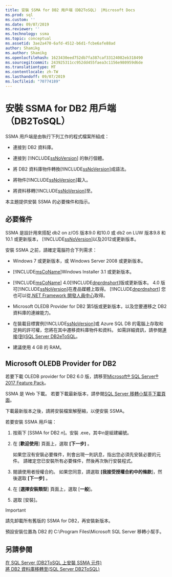 ```yaml
---
title: 安裝 SSMA for DB2 用戶端（DB2ToSQL） |Microsoft Docs
ms.prod: sql
ms.custom: ''
ms.date: 09/07/2019
ms.reviewer: ''
ms.technology: ssma
ms.topic: conceptual
ms.assetid: 3ae2a470-6afd-4512-b6d1-fcbe6afe88ad
author: Shamikg
ms.author: Shamikg
ms.openlocfilehash: 1623430eed752db7fa387caf33124082eb318490
ms.sourcegitcommit: 243925311cc952dd455faea3c1156e980959d6de
ms.translationtype: MT
ms.contentlocale: zh-TW
ms.lasthandoff: 09/07/2019
ms.locfileid: "70774189"
---
```

# <a name="installing-ssma-for-db2-client-db2tosql"></a>安裝 SSMA for DB2 用戶端（DB2ToSQL）

SSMA 用戶端是由執行下列工作的程式檔案所組成：  
  
- 連接到 DB2 資料庫。  
  
- 連接到 [!INCLUDE[ssNoVersion](../../includes/ssnoversion-md.md)] 的執行個體。  
  
- 將 DB2 資料庫物件轉換[!INCLUDE[ssNoVersion](../../includes/ssnoversion-md.md)]成語法。  
  
- 將物件[!INCLUDE[ssNoVersion](../../includes/ssnoversion-md.md)]載入。  
  
- 將資料移轉[!INCLUDE[ssNoVersion](../../includes/ssnoversion-md.md)]至。  
  
本主題提供安裝 SSMA 的必要條件和指示。  
  
## <a name="prerequisites"></a>必要條件

SSMA 是設計用來搭配 db2 on z/OS 版本9.0 和10.0 或 db2 on LUW 版本9.8 和10.1 或更新版本， [!INCLUDE[ssNoVersion](../../includes/ssnoversion-md.md)]以及2012或更新版本。  
  
安裝 SSMA 之前，請確定電腦符合下列需求：  
  
- Windows 7 或更新版本，或 Windows Server 2008 或更新版本。  
  
- [!INCLUDE[msCoName](../../includes/msconame_md.md)]Windows Installer 3.1 或更新版本。  
  
- [!INCLUDE[msCoName](../../includes/msconame_md.md)] 4.0[!INCLUDE[dnprdnshort](../../includes/dnprdnshort_md.md)]版或更新版本。 4\.0 版可[!INCLUDE[ssNoVersion](../../includes/ssnoversion-md.md)]在產品媒體上取得。 [!INCLUDE[dnprdnshort](../../includes/dnprdnshort_md.md)] 您也可以從[.NET Framework 開發人員中心](https://go.microsoft.com/fwlink/?LinkId=48882)取得。  
  
- Microsoft OLEDB Provider for DB2 第5版或更新版本，以及您要遷移之 DB2 資料庫的連線能力。  
  
- 在裝載目標實例[!INCLUDE[ssNoVersion](../../includes/ssnoversion-md.md)]或 Azure SQL DB 的電腦上存取和足夠的許可權，您將在其中遷移資料庫物件和資料。 如需詳細資訊，請參閱[連接&#40;到&#41;SQL Server DB2eToSQL](../../ssma/db2/connecting-to-sql-server-db2etosql.md)。  
  
- 建議使用 4 GB 的 RAM。  
  
## <a name="microsoft-oledb-provider-for-db2"></a>Microsoft OLEDB Provider for DB2  

若要下載 OLEDB provider for DB2 6.0 版，請移至[Microsoft® SQL Server® 2017 Feature Pack](https://www.microsoft.com/download/details.aspx?id=55992)。

SSMA 是 Web 下載。 若要下載最新版本，請參閱[SQL Server 移轉小幫手下載頁面](https://aka.ms/ssmafordb2)。  
  
下載最新版本之後，請將安裝檔案解壓縮，以便安裝 SSMA。  
  
若要安裝 SSMA 用戶端：
  
1. 按兩下 [SSMA for DB2 *n*]。安裝 .exe，其中*n*是組建編號。  
  
2. 在 [**歡迎使用**] 頁面上，選取 **[下一步]** 。  
  
   如果您沒有安裝必要條件，則會出現一則訊息，指出您必須先安裝必要的元件。 請確定您已安裝所有必要條件，然後再次執行安裝程式。  
  
3. 閱讀使用者授權合約。 如果您同意，請選取 **[我接受授權合約中的條款**]，然後選取 **[下一步]** 。  
  
4. 在 [**選擇安裝類型**] 頁面上，選取 [**一般**]。  
  
5. 選取 [安裝]。  
  
> [!IMPORTANT]  
> 請先卸載所有舊版的 SSMA for DB2，再安裝新版本。
  
預設安裝位置為 DB2 的 C:\Program Files\Microsoft SQL Server 移轉小幫手。  
  
## <a name="see-also"></a>另請參閱

[在 SQL Server &#40;DB2ToSQL 上安裝 SSMA 元件&#41;](../../ssma/db2/installing-ssma-components-on-sql-server-db2tosql.md)  
[將 DB2 資料庫移轉至&#40;SQL Server DB2ToSQL&#41;](../../ssma/db2/migrating-db2-databases-to-sql-server-db2tosql.md)  
